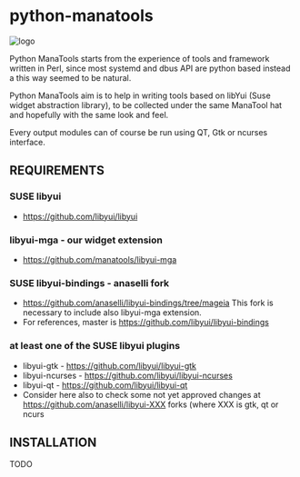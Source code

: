 # python-manatools #

![logo](https://avatars3.githubusercontent.com/u/19332721?v=3&s=200 "Python ManaTools")

Python ManaTools starts from the experience of tools and framework 
written in Perl, since most systemd and dbus API are python based 
instead a this way seemed to be natural.

Python ManaTools aim is to help in writing tools based on libYui 
(Suse widget abstraction library), to be collected under the same
ManaTool hat and hopefully with the same look and feel.

Every output modules can of course be run using QT, Gtk or ncurses 
interface.

## REQUIREMENTS

### SUSE libyui
* https://github.com/libyui/libyui

### libyui-mga - our widget extension
* https://github.com/manatools/libyui-mga

### SUSE libyui-bindings - anaselli fork
* https://github.com/anaselli/libyui-bindings/tree/mageia
  This fork is necessary to include also libyui-mga extension.
* For references, master is https://github.com/libyui/libyui-bindings

### at least one of the SUSE libyui plugins
* libyui-gtk     - https://github.com/libyui/libyui-gtk
* libyui-ncurses - https://github.com/libyui/libyui-ncurses
* libyui-qt      - https://github.com/libyui/libyui-qt
* Consider here also to check some not yet approved changes at
  https://github.com/anaselli/libyui-XXX forks (where XXX is
  gtk, qt or ncurs

## INSTALLATION
TODO
